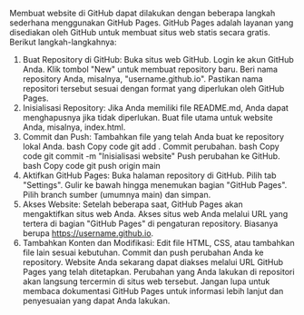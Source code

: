 Membuat website di GitHub dapat dilakukan dengan beberapa langkah sederhana menggunakan GitHub Pages. GitHub Pages adalah layanan yang disediakan oleh GitHub untuk membuat situs web statis secara gratis. Berikut langkah-langkahnya:

1. Buat Repository di GitHub:
Buka situs web GitHub.
Login ke akun GitHub Anda.
Klik tombol "New" untuk membuat repository baru.
Beri nama repository Anda, misalnya, "username.github.io". Pastikan nama repositori tersebut sesuai dengan format yang diperlukan oleh GitHub Pages.
2. Inisialisasi Repository:
Jika Anda memiliki file README.md, Anda dapat menghapusnya jika tidak diperlukan.
Buat file utama untuk website Anda, misalnya, index.html.
3. Commit dan Push:
Tambahkan file yang telah Anda buat ke repository lokal Anda.
bash
Copy code
git add .
Commit perubahan.
bash
Copy code
git commit -m "Inisialisasi website"
Push perubahan ke GitHub.
bash
Copy code
git push origin main
4. Aktifkan GitHub Pages:
Buka halaman repository di GitHub.
Pilih tab "Settings".
Gulir ke bawah hingga menemukan bagian "GitHub Pages".
Pilih branch sumber (umumnya main) dan simpan.
5. Akses Website:
Setelah beberapa saat, GitHub Pages akan mengaktifkan situs web Anda.
Akses situs web Anda melalui URL yang tertera di bagian "GitHub Pages" di pengaturan repository. Biasanya berupa https://username.github.io.
6. Tambahkan Konten dan Modifikasi:
Edit file HTML, CSS, atau tambahkan file lain sesuai kebutuhan.
Commit dan push perubahan Anda ke repository.
Website Anda sekarang dapat diakses melalui URL GitHub Pages yang telah ditetapkan. Perubahan yang Anda lakukan di repositori akan langsung tercermin di situs web tersebut. Jangan lupa untuk membaca dokumentasi GitHub Pages untuk informasi lebih lanjut dan penyesuaian yang dapat Anda lakukan.

